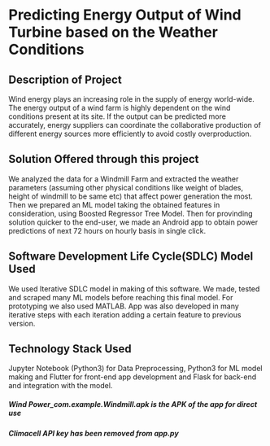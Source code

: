 # Predicting Energy Output of Wind Turbine based on the Weather Conditions

## Description of Project
Wind energy plays an increasing role in the supply of energy world-wide. The energy output of a wind farm is highly dependent on the wind conditions present at its site. If the output can be predicted more accurately, energy suppliers can coordinate the collaborative production of different energy sources more efficiently to avoid costly overproduction.

## Solution Offered through this project
We analyzed the data for a Windmill Farm and extracted the weather parameters (assuming other physical conditions like weight of blades, height of windmill to be same etc) that affect power generation the most. Then we prepared an ML model taking the obtained features in consideration, using Boosted Regressor Tree Model. Then for provinding solution quicker to the end-user, we made an Android app to obtain power predictions of next 72 hours on hourly basis in single click.

## Software Development Life Cycle(SDLC) Model Used
We used Iterative SDLC model in making of this software. We made, tested and scraped many ML models before reaching this final model. For prototyping we also used MATLAB. App was also developed in many iterative steps with each iteration adding a certain feature to previous version. 

## Technology Stack Used
Jupyter Notebook (Python3) for Data Preprocessing, Python3 for ML model making and Flutter for front-end app development and Flask for back-end and integration with the model.

##### Wind Power_com.example.Windmill.apk is the APK of the app for direct use
##### Climacell API key has been removed from app.py
